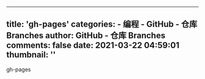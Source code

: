 
---
title: 'gh-pages'
categories: 
    - 编程
    - GitHub - 仓库 Branches
author: GitHub - 仓库 Branches
comments: false
date: 2021-03-22 04:59:01
thumbnail: ''
---

<div>   
gh-pages  
</div>
            